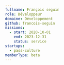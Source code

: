 ```yaml
---
fullname: François seguin
role: Développeur
domaine: Développement
github: francois-seguin
missions:
  - start: 2020-10-01
    end: 2023-12-31
    status: service
startups:
  - pass-culture
memberType: beta
---
```


